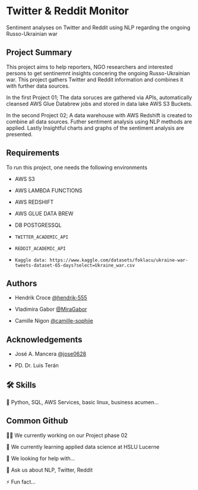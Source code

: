 
# Twitter & Reddit Monitor


Sentiment analyses on Twitter and Reddit using NLP regarding the ongoing Russo-Ukrainian war 

## Project Summary

This project aims to help reporters, NGO researchers and interested persons to get sentinemnt insights concering the ongoing Russo-Ukrainian war. This project gathers Twitter and Reddit information and combines it with further data sources. 

In the first Project 01; The data soruces are gathered via APIs, automatically cleansed AWS Glue Databrew jobs and stored in data lake AWS S3 Buckets.

In the second Project 02; A data warehouse with AWS Redshift is created to combine all data sources. Futher sentiment analysis using NLP methods are applied. Lastly Insightful charts and graphs of the sentiment analysis are presented.

## Requirements

To run this project, one needs the following environments
- AWS S3

- AWS LAMBDA FUNCTIONS

- AWS REDSHIFT

- AWS GLUE DATA BREW 

- DB POSTGRESSQL

- `TWITTER_ACADEMIC_API`

- `REDDIT_ACADEMIC_API`

- `Kaggle data: https://www.kaggle.com/datasets/foklacu/ukraine-war-tweets-dataset-65-days?select=Ukraine_war.csv`


## Authors

- Hendrik Croce [@hendrik-555](https://www.github.com/hendrik-555)

- Vladimira Gabor [@MiraGabor](https://www.github.com/MiraGabor)

- Camille Nigon [@camille-sophiie](https://www.github.com/camille-sophiie)



## Acknowledgements

- José A. Mancera [@jose0628](https://www.github.com/jose0628)

- PD. Dr. Luis Terán


## 🛠 Skills
🐍 Python, SQL, AWS Services, basic linux, business acumen...


## Common Github
👩‍💻 We currently working on our Project phase 02

🧠 We currently learning applied data science at HSLU Lucerne

🤔 We looking for help with...

💬 Ask us about NLP, Twitter, Reddit 

⚡️ Fun fact...

